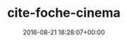 ---
title:		"cite-foche-cinema"
type:		"photos"
mediatype:		"upload"
description:		"TBC"
date:		"2016-08-21 18:28:07+00:00"
album:		"abandoned"
filename:		"cite-foche-cinema.md"
series:		""
cl_public_id:		"abandoned/cite-foche-cinema"
cl_version:		1497000077
format:		"tiff"
bytes:		4728872
width:		2560
height:		1440
colours:
- "#272727"
- "#7B7B7B"
- "#DEDEDE"
- "#747473"
exposure_mode:		"Auto"
program:		"Aperture-priority AE"
aperture:		"2.8"
focal_length:		"16.0 mm"
iso:		"640"
shutter_speed:		"1/50"
metering:		"Multi-segment"
flash:		"Off, Did not fire"
white_balance:		"Custom"
colour_temp:		"5400"
has_crop:		"true"
orientation:		"Horizontal (normal)"
camera_model:		"NIKON D800"
lens_info:		"16mm f/2.8"
artist:		"No artist info"
x_resolution:		"300"
y_resolution:		"300"
---